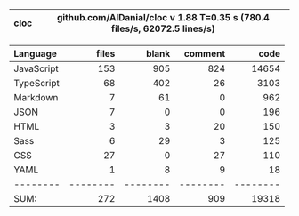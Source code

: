 | cloc | github.com/AlDanial/cloc v 1.88 T=0.35 s (780.4 files/s, 62072.5 lines/s) |
| ---- | ------------------------------------------------------------------------- |

| Language   |    files |    blank |  comment |     code |
| :--------- | -------: | -------: | -------: | -------: |
| JavaScript |      153 |      905 |      824 |    14654 |
| TypeScript |       68 |      402 |       26 |     3103 |
| Markdown   |        7 |       61 |        0 |      962 |
| JSON       |        7 |        0 |        0 |      196 |
| HTML       |        3 |        3 |       20 |      150 |
| Sass       |        6 |       29 |        3 |      125 |
| CSS        |       27 |        0 |       27 |      110 |
| YAML       |        1 |        8 |        9 |       18 |
| --------   | -------- | -------- | -------- | -------- |
| SUM:       |      272 |     1408 |      909 |    19318 |
